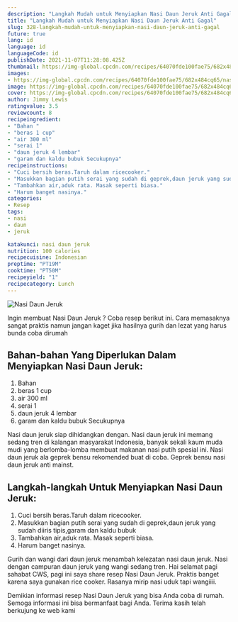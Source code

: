 ```yaml
---
description: "Langkah Mudah untuk Menyiapkan Nasi Daun Jeruk Anti Gagal"
title: "Langkah Mudah untuk Menyiapkan Nasi Daun Jeruk Anti Gagal"
slug: 328-langkah-mudah-untuk-menyiapkan-nasi-daun-jeruk-anti-gagal
future: true
lang: id
language: id
languageCode: id
publishDate: 2021-11-07T11:28:08.425Z 
thumbnail: https://img-global.cpcdn.com/recipes/64070fde100fae75/682x484cq65/nasi-daun-jeruk-foto-resep-utama.png
images:
- https://img-global.cpcdn.com/recipes/64070fde100fae75/682x484cq65/nasi-daun-jeruk-foto-resep-utama.png
image: https://img-global.cpcdn.com/recipes/64070fde100fae75/682x484cq65/nasi-daun-jeruk-foto-resep-utama.png
cover: https://img-global.cpcdn.com/recipes/64070fde100fae75/682x484cq65/nasi-daun-jeruk-foto-resep-utama.png
author: Jimmy Lewis
ratingvalue: 3.5
reviewcount: 8
recipeingredient:
- "Bahan "
- "beras 1 cup"
- "air 300 ml"
- "serai 1"
- "daun jeruk 4 lembar"
- "garam dan kaldu bubuk Secukupnya"
recipeinstructions:
- "Cuci bersih beras.Taruh dalam ricecooker."
- "Masukkan bagian putih serai yang sudah di geprek,daun jeruk yang sudah diiris tipis,garam dan kaldu bubuk"
- "Tambahkan air,aduk rata. Masak seperti biasa."
- "Harum banget nasinya."
categories:
- Resep
tags:
- nasi
- daun
- jeruk

katakunci: nasi daun jeruk 
nutrition: 100 calories
recipecuisine: Indonesian
preptime: "PT19M"
cooktime: "PT50M"
recipeyield: "1"
recipecategory: Lunch
---
```



![Nasi Daun Jeruk](https://img-global.cpcdn.com/recipes/64070fde100fae75/682x484cq65/nasi-daun-jeruk-foto-resep-utama.png)

Ingin membuat Nasi Daun Jeruk ? Coba resep berikut ini. Cara memasaknya sangat praktis namun jangan kaget jika hasilnya gurih dan lezat yang harus bunda coba dirumah

<!--inarticleads1-->

## Bahan-bahan Yang Diperlukan Dalam Menyiapkan Nasi Daun Jeruk:

1. Bahan 
1. beras 1 cup
1. air 300 ml
1. serai 1
1. daun jeruk 4 lembar
1. garam dan kaldu bubuk Secukupnya

Nasi daun jeruk siap dihidangkan dengan. Nasi daun jeruk ini memang sedang tren di kalangan masyarakat Indonesia, banyak sekali kaum muda mudi yang berlomba-lomba membuat makanan nasi putih spesial ini. Nasi daun jeruk ala geprek bensu rekomended buat di coba. Geprek bensu nasi daun jeruk anti mainst. 

<!--inarticleads2-->

## Langkah-langkah Untuk Menyiapkan Nasi Daun Jeruk:

1. Cuci bersih beras.Taruh dalam ricecooker.
1. Masukkan bagian putih serai yang sudah di geprek,daun jeruk yang sudah diiris tipis,garam dan kaldu bubuk
1. Tambahkan air,aduk rata. Masak seperti biasa.
1. Harum banget nasinya.


Gurih dan wangi dari daun jeruk menambah kelezatan nasi daun jeruk. Nasi dengan campuran daun jeruk yang wangi sedang tren. Hai selamat pagi sahabat CWS, pagi ini saya share resep Nasi Daun Jeruk. Praktis banget karena saya gunakan rice cooker. Rasanya mirip nasi uduk tapi wangiiii. 

Demikian informasi  resep Nasi Daun Jeruk   yang bisa Anda coba di rumah. Semoga informasi ini bisa bermanfaat bagi Anda. Terima kasih telah berkujung ke web kami
